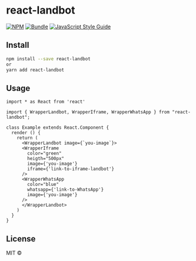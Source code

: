 # react-landbot

>

[![NPM](https://img.shields.io/npm/v/@frubana/react-landbot.svg)](https://www.npmjs.com/package/@frubana/react-landbot)
[![Bundle](https://badgen.net/bundlephobia/min/@frubana/react-landbot)](https://bundlephobia.com/result?p=@frubana/react-landbot@0.0.4) [![JavaScript Style Guide](https://img.shields.io/badge/code_style-standard-brightgreen.svg)](https://standardjs.com)

## Install

```bash
npm install --save react-landbot
or
yarn add react-landbot
```

## Usage

```tsx
import * as React from 'react'

import { WrapperLandbot, WrapperIframe, WrapperWhatsApp } from "react-landbot";

class Example extends React.Component {
  render () {
    return (
      <WrapperLandbot image={`you-image`}>
      <WrapperIframe
        color="green"
        heigth="500px"
        image={'you-image'}
        iframe={'link-to-iframe-landbot'}
      />
      <WrapperWhatsApp
        color="blue"
        whatsapp={'link-to-WhatsApp'}
        image={'you-image'}
      />
      </WrapperLandbot>
    )
  }
}
```

## License

MIT © [](https://github.com/)
